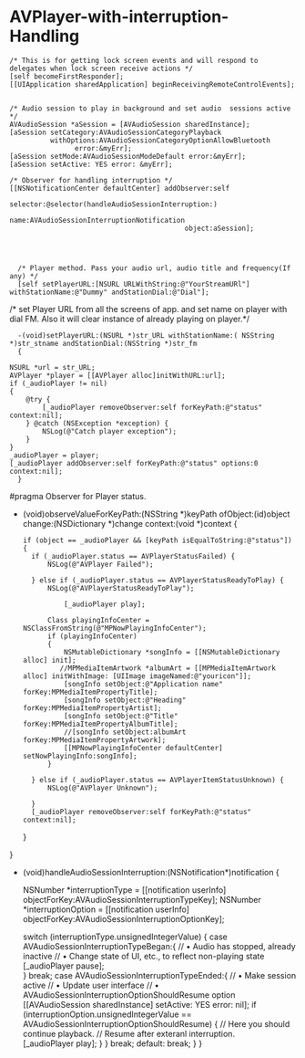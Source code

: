 # AVPlayer-with-interruption-Handling

   
    
    
    /* This is for getting lock screen events and will respond to delegates when lock screen receive actions */
    [self becomeFirstResponder];
    [[UIApplication sharedApplication] beginReceivingRemoteControlEvents];
    
    
    /* Audio session to play in background and set audio  sessions active */
    AVAudioSession *aSession = [AVAudioSession sharedInstance];
    [aSession setCategory:AVAudioSessionCategoryPlayback
              withOptions:AVAudioSessionCategoryOptionAllowBluetooth
                    error:&myErr];
    [aSession setMode:AVAudioSessionModeDefault error:&myErr];
    [aSession setActive: YES error: &myErr];
    
    /* Observer for handling interruption */
    [[NSNotificationCenter defaultCenter] addObserver:self
                                             selector:@selector(handleAudioSessionInterruption:)
                                                 name:AVAudioSessionInterruptionNotification
                                               object:aSession];
    
    
   
    
      /* Player method. Pass your audio url, audio title and frequency(If any) */
      [self setPlayerURL:[NSURL URLWithString:@"YourStreamURl"] withStationName:@"Dummy" andStationDial:@"Dial"];


/* set Player URL from all the screens of app. and set name on player with dial FM. Also it will clear instance of already playing on player.*/

      -(void)setPlayerURL:(NSURL *)str_URL withStationName:( NSString *)str_stname andStationDial:(NSString *)str_fm
      {    

    NSURL *url = str_URL;
    AVPlayer *player = [[AVPlayer alloc]initWithURL:url];
    if (_audioPlayer != nil)
    {
        @try {
            [_audioPlayer removeObserver:self forKeyPath:@"status" context:nil];
        } @catch (NSException *exception) {
            NSLog(@"Catch player exception");
        }
    }
    _audioPlayer = player;
    [_audioPlayer addObserver:self forKeyPath:@"status" options:0 context:nil];
      }


#pragma Observer for Player status.
- (void)observeValueForKeyPath:(NSString *)keyPath ofObject:(id)object change:(NSDictionary *)change context:(void *)context {    

      if (object == _audioPlayer && [keyPath isEqualToString:@"status"]) {
        if (_audioPlayer.status == AVPlayerStatusFailed) {
            NSLog(@"AVPlayer Failed");
           
        } else if (_audioPlayer.status == AVPlayerStatusReadyToPlay) {
            NSLog(@"AVPlayerStatusReadyToPlay");
            
                [_audioPlayer play];

            Class playingInfoCenter = NSClassFromString(@"MPNowPlayingInfoCenter");
            if (playingInfoCenter)
            {
                NSMutableDictionary *songInfo = [[NSMutableDictionary alloc] init];
               //MPMediaItemArtwork *albumArt = [[MPMediaItemArtwork alloc] initWithImage: [UIImage imageNamed:@"youricon"]];
                [songInfo setObject:@"Application name" forKey:MPMediaItemPropertyTitle];
                [songInfo setObject:@"Heading" forKey:MPMediaItemPropertyArtist];
                [songInfo setObject:@"Title" forKey:MPMediaItemPropertyAlbumTitle];
                //[songInfo setObject:albumArt forKey:MPMediaItemPropertyArtwork];
                [[MPNowPlayingInfoCenter defaultCenter] setNowPlayingInfo:songInfo];                
            }
            
        } else if (_audioPlayer.status == AVPlayerItemStatusUnknown) {
            NSLog(@"AVPlayer Unknown");           
            
        }
        [_audioPlayer removeObserver:self forKeyPath:@"status" context:nil];
    }
    
}

- (void)handleAudioSessionInterruption:(NSNotification*)notification {
    
    NSNumber *interruptionType = [[notification userInfo] objectForKey:AVAudioSessionInterruptionTypeKey];
    NSNumber *interruptionOption = [[notification userInfo] objectForKey:AVAudioSessionInterruptionOptionKey];
    
    
    switch (interruptionType.unsignedIntegerValue) {
        case AVAudioSessionInterruptionTypeBegan:{
            // • Audio has stopped, already inactive
            // • Change state of UI, etc., to reflect non-playing state
             [_audioPlayer pause];            
        } break;
        case AVAudioSessionInterruptionTypeEnded:{
            // • Make session active
            // • Update user interface
            // • AVAudioSessionInterruptionOptionShouldResume option                    
            [[AVAudioSession sharedInstance] setActive: YES error: nil];
            if (interruptionOption.unsignedIntegerValue == AVAudioSessionInterruptionOptionShouldResume) {
                // Here you should continue playback.
                // Resume after exteranl interruption.            
                [_audioPlayer play];
            }
        } break;
        default:            break;
    }
}
